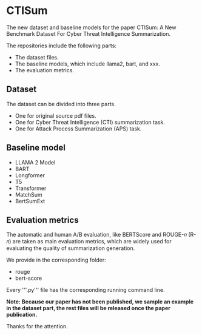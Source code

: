 # CTISum
The new dataset and baseline models for the paper CTISum: A New Benchmark Dataset For Cyber Threat Intelligence Summarization.

The repositories include the following parts:
- The dataset files.
- The baseline models, which include llama2, bart, and xxx.
- The evaluation metrics.

## Dataset
The dataset can be divided into three parts.
- One for original source pdf files.
- One for Cyber Threat Intelligence (CTI) summarization task.
- One for Attack Process Summarization (APS) task.


## Baseline model
- LLAMA 2 Model
- BART
- Longformer
- T5
- Transformer
- MatchSum
- BertSumExt

## Evaluation metrics
The automatic and human A/B evaluation, like BERTScore and ROUGE-𝑛 (R-𝑛) are taken as main evaluation metrics, which are widely used for evaluating the quality of summarization generation.

We provide in the corresponding folder:
- rouge
- bert-score

Every '''.py''' file has the corresponding running command line.

**Note: Because our paper has not been published, we sample an example in the dataset part, the rest files will be released once the paper publication.**

Thanks for the attention.
